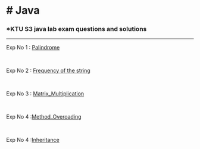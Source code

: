 <h1> # Java </h1>

<h3>*KTU S3 java lab exam questions and solutions </h3>

<hr>

Exp No 1 : [Palindrome](https://github.com/abhinavomanakuttan/KTU-LAB-WORKS/blob/main/Java%20Lab%20Works/Programs/Palindrome.java)

<br>

Exp No 2 : [Frequency of the string](https://github.com/abhinavomanakuttan/KTU-LAB-WORKS/blob/main/Java%20Lab%20Works/Programs/Frequency.java) 

<br>

Exp No 3 : [Matrix_Multiplication](https://github.com/abhinavomanakuttan/KTU-LAB-WORKS/blob/main/Java%20Lab%20Works/Programs/Matrix_Multiplication.java)

<br>

Exp No 4 :[Method_Overoading](https://github.com/abhinavomanakuttan/KTU-LAB-WORKS/blob/main/Java%20Lab%20Works/Programs/Method_OveroadingExp1.java)

<br>

Exp No 4 :[Inheritance](https://github.com/abhinavomanakuttan/KTU-LAB-WORKS/blob/main/Java%20Lab%20Works/Programs/Inheritance.java)

